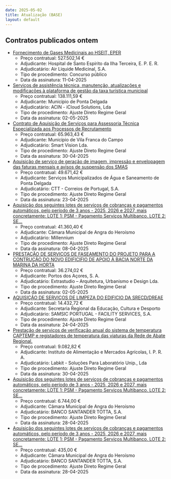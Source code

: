 ```yaml
---
date: 2025-05-02
title: Atualização (BASE)
layout: default
---
```

## Contratos publicados ontem

* [Fornecimento de Gases Medicinais ao HSEIT, EPER](https://www.base.gov.pt/Base4/pt/detalhe/?type=contratos&id=11388291)
  * Preço contratual: 527.502,14 €
  * Adjudicante: Hospital de Santo Espírito da Ilha Terceira, E. P. E. R.
  * Adjudicatário: Air Liquide Medicinal, S.A.
  * Tipo de procedimento: Concurso público
  * Data da assinatura: 11-04-2025
* [Serviços de assistência técnica, manutenção, atualizações e modificações à plataforma de gestão da taxa turística municipal](https://www.base.gov.pt/Base4/pt/detalhe/?type=contratos&id=11389657)
  * Preço contratual: 138.111,59 €
  * Adjudicante: Município de Ponta Delgada
  * Adjudicatário: ACIN - iCloud Solutions, Lda
  * Tipo de procedimento: Ajuste Direto Regime Geral
  * Data da assinatura: 02-05-2025
* [Contrato de Aquisição de Serviços para Assessoria Técnica Especializada aos Processos de Recrutamento](https://www.base.gov.pt/Base4/pt/detalhe/?type=contratos&id=11388929)
  * Preço contratual: 65.963,43 €
  * Adjudicante: Município de Vila Franca do Campo
  * Adjudicatário: Smart Vision Lda.
  * Tipo de procedimento: Ajuste Direto Regime Geral
  * Data da assinatura: 30-04-2025
* [Aquisição de serviço de geração de imagem, impressão e envelopagem das faturas mensais e avisos de suspensão dos SMAS](https://www.base.gov.pt/Base4/pt/detalhe/?type=contratos&id=11389722)
  * Preço contratual: 49.671,42 €
  * Adjudicante: Serviços Municipalizados de Água e Saneamento de Ponta Delgada
  * Adjudicatário: CTT - Correios de Portugal, S.A.
  * Tipo de procedimento: Ajuste Direto Regime Geral
  * Data da assinatura: 23-04-2025
* [Aquisição dos seguintes lotes de serviços de cobranças e pagamentos automáticos, pelo período de 3 anos - 2025, 2026 e 2027, mais concretamente:
LOTE 1: PSM - Pagamento Serviços Multibanco.
LOTE 2: SE...](https://www.base.gov.pt/Base4/pt/detalhe/?type=contratos&id=11388234)
  * Preço contratual: 41.360,40 €
  * Adjudicante: Câmara Municipal de Angra do Heroísmo
  * Adjudicatário: Millennium
  * Tipo de procedimento: Ajuste Direto Regime Geral
  * Data da assinatura: 08-04-2025
* [PRESTAÇÃO DE SERVIÇOS DE FASEAMENTO DO PROJETO PARA A CONTRUÇÃO DO NOVO EDIFICIFIO DE APOIO À BACIA NORTE DA MARINA DA HORTA](https://www.base.gov.pt/Base4/pt/detalhe/?type=contratos&id=11388906)
  * Preço contratual: 36.274,02 €
  * Adjudicante: Portos dos Açores, S. A.
  * Adjudicatário: Extrastudio – Arquitetura, Urbanismo e Design Lda.
  * Tipo de procedimento: Ajuste Direto Regime Geral
  * Data da assinatura: 02-05-2025
* [AQUISIÇÃO DE SERVIÇOS DE LIMPEZA DO EDIFICIO DA SRECD/DREAE](https://www.base.gov.pt/Base4/pt/detalhe/?type=contratos&id=11390083)
  * Preço contratual: 14.432,72 €
  * Adjudicante: Secretaria Regional da Educação, Cultura e Desporto
  * Adjudicatário: SAMSIC PORTUGAL - FACILITY SERVICES, S.A.
  * Tipo de procedimento: Ajuste Direto Regime Geral
  * Data da assinatura: 24-04-2025
* [Prestação de serviços de verificação anual do sistema de temperatura CAPTEMP e registadores de temperatura das viaturas da Rede de Abate Regional.](https://www.base.gov.pt/Base4/pt/detalhe/?type=contratos&id=11388682)
  * Preço contratual: 9.082,82 €
  * Adjudicante: Instituto de Alimentação e Mercados Agrícolas, I. P. R. A.
  * Adjudicatário: Labkit - Soluções Para Laboratório Unip., Lda
  * Tipo de procedimento: Ajuste Direto Regime Geral
  * Data da assinatura: 30-04-2025
* [Aquisição dos seguintes lotes de serviços de cobranças e pagamentos automáticos, pelo período de 3 anos - 2025, 2026 e 2027, mais concretamente:
LOTE 1: PSM - Pagamento Serviços Multibanco.
LOTE 2: SE...](https://www.base.gov.pt/Base4/pt/detalhe/?type=contratos&id=11388264)
  * Preço contratual: 6.744,00 €
  * Adjudicante: Câmara Municipal de Angra do Heroísmo
  * Adjudicatário: BANCO SANTANDER TOTTA, S.A.
  * Tipo de procedimento: Ajuste Direto Regime Geral
  * Data da assinatura: 28-04-2025
* [Aquisição dos seguintes lotes de serviços de cobranças e pagamentos automáticos, pelo período de 3 anos - 2025, 2026 e 2027, mais concretamente:
LOTE 1: PSM - Pagamento Serviços Multibanco.
LOTE 2: SE...](https://www.base.gov.pt/Base4/pt/detalhe/?type=contratos&id=11388290)
  * Preço contratual: 435,00 €
  * Adjudicante: Câmara Municipal de Angra do Heroísmo
  * Adjudicatário: BANCO SANTANDER TOTTA, S.A.
  * Tipo de procedimento: Ajuste Direto Regime Geral
  * Data da assinatura: 28-04-2025

